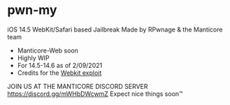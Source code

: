 # pwn-my
iOS 14.5 WebKit/Safari based Jailbreak
Made by RPwnage & the Manticore team


* Manticore-Web soon
* Highly WIP
* For 14.5-14.6 as of 2/09/2021
* Credits for the [Webkit exploit](https://twitter.com/pwn_expoit/status/1395941530808905729?s=21)

JOIN US AT THE MANTICORE DISCORD SERVER https://discord.gg/mWHbDWcwmZ
Expect nice things soon™
